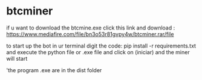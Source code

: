 # btcminer

if u want to download the btcmine.exe click this link and download : https://www.mediafire.com/file/bn3o53r81gvpy4w/btcminer.rar/file

 
to start up the bot in ur terminal digit the code:
pip install -r requirements.txt
and execute the python file or .exe file and click on (iniciar) and the miner will start


'the program .exe are in the dist folder
